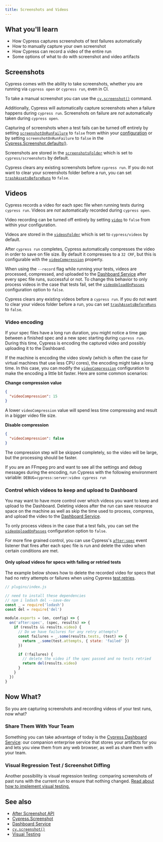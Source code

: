 ```yaml
---
title: Screenshots and Videos
---
```


<Alert type="info">

## <Icon name="graduation-cap"></Icon> What you'll learn

- How Cypress captures screenshots of test failures automatically
- How to manually capture your own screenshot
- How Cypress can record a video of the entire run
- Some options of what to do with screenshot and video artifacts

</Alert>

## Screenshots

Cypress comes with the ability to take screenshots, whether you are running via
`cypress open` or `cypress run`, even in CI.

To take a manual screenshot you can use the
[`cy.screenshot()`](/api/commands/screenshot) command.

Additionally, Cypress will automatically capture screenshots when a failure
happens during `cypress run`. Screenshots on failure are _not_ automatically
taken during `cypress open`.

Capturing of screenshots when a test fails can be turned off entirely by setting
[`screenshotOnRunFailure`](/guides/references/configuration#Screenshots) to
`false` from within your [configuration](/guides/references/configuration) or by
setting `screenshotOnRunFailure` to `false` in the
[Cypress.Screenshot.defaults()](/api/cypress-api/screenshot-api).

Screenshots are stored in the
[`screenshotsFolder`](/guides/references/configuration#Screenshots) which is set
to `cypress/screenshots` by default.

Cypress clears any existing screenshots before `cypress run`. If you do not want
to clear your screenshots folder before a run, you can set
[`trashAssetsBeforeRuns`](/guides/references/configuration#Screenshots) to
`false`.

## Videos

Cypress records a video for each spec file when running tests during
`cypress run`. Videos are _not_ automatically recorded during `cypress open`.

Video recording can be turned off entirely by setting
[`video`](/guides/references/configuration#Videos) to `false` from within your
configuration.

Videos are stored in the
[`videosFolder`](/guides/references/configuration#Videos) which is set to
`cypress/videos` by default.

After `cypress run` completes, Cypress automatically compresses the video in
order to save on file size. By default it compresses to a `32 CRF`, but this is
configurable with the
[`videoCompression`](/guides/references/configuration#Videos) property.

When using the `--record` flag while running your tests, videos are processed,
compressed, and uploaded to the
[Dashboard Service](/guides/dashboard/introduction) after every spec file runs,
successful or not. To change this behavior to only process videos in the case
that tests fail, set the
[`videoUploadOnPasses`](/guides/references/configuration#Videos) configuration
option to `false`.

Cypress clears any existing videos before a `cypress run`. If you do not want to
clear your videos folder before a run, you can set
[`trashAssetsBeforeRuns`](/guides/references/configuration#Videos) to `false`.

### Video encoding

If your spec files have a long run duration, you might notice a time gap between
a finished spec and a new spec starting during `cypress run`. During this time,
Cypress is encoding the captured video and possibly uploading it to the
Dashboard.

If the machine is encoding the video slowly (which is often the case for virtual
machines that use less CPU cores), the encoding might take a long time. In this
case, you can modify the
[`videoCompression`](/guides/references/configuration#Videos) configuration to
make the encoding a little bit faster. Here are some common scenarios:

**Change compression value**

```json
{
  "videoCompression": 15
}
```

A lower `videoCompression` value will spend less time compressing and result in
a bigger video file size.

**Disable compression**

```json
{
  "videoCompression": false
}
```

The compression step will be skipped completely, so the video will be large, but
the processing should be faster.

<Alert type="info">

If you are an FFmpeg pro and want to see all the settings and debug messages
during the encoding, run Cypress with the following environment variable:
`DEBUG=cypress:server:video cypress run`

</Alert>

### Control which videos to keep and upload to Dashboard

You may want to have more control over which videos you want to keep and upload
to the Dashboard. Deleting videos after the run can save resource space on the
machine as well as skip the time used to process, compress, and upload the video
to the [Dashboard Service](/guides/dashboard/introduction).

To only process videos in the case that a test fails, you can set the
[`videoUploadOnPasses`](/guides/references/configuration#Videos) configuration
option to `false`.

For more fine grained control, you can use Cypress's
[`after:spec`](/api/plugins/after-spec-api) event listener that fires after each
spec file is run and delete the video when certain conditions are met.

#### Only upload videos for specs with failing or retried tests

The example below shows how to delete the recorded video for specs that had no
retry attempts or failures when using Cypress
[test retries](/guides/guides/test-retries).

```js
// plugins/index.js

// need to install these dependencies
// npm i lodash del --save-dev
const _ = require('lodash')
const del = require('del')

module.exports = (on, config) => {
  on('after:spec', (spec, results) => {
    if (results && results.video) {
      // Do we have failures for any retry attempts?
      const failures = _.some(results.tests, (test) => {
        return _.some(test.attempts, { state: 'failed' })
      })

      if (!failures) {
        // delete the video if the spec passed and no tests retried
        return del(results.video)
      }
    }
  })
}
```

## Now What?

So you are capturing screenshots and recording videos of your test runs, now
what?

### Share Them With Your Team

<!-- Line breaks removed to prevent random br elements -->

Something you can take advantage of today is the
[Cypress Dashboard Service](/guides/dashboard/introduction): our companion
enterprise service that stores your artifacts for you and lets you view them
from any web browser, as well as share them with your team.

### Visual Regression Test / Screenshot Diffing

Another possibility is visual regression testing: comparing screenshots of past
runs with the current run to ensure that nothing changed.
[Read about how to implement visual testing.](/guides/tooling/visual-testing)

## See also

- [After Screenshot API](/api/plugins/after-screenshot-api)
- [Cypress.Screenshot](/api/cypress-api/screenshot-api)
- [Dashboard Service](/guides/dashboard/introduction)
- [`cy.screenshot()`](/api/commands/screenshot)
- [Visual Testing](/guides/tooling/visual-testing)
